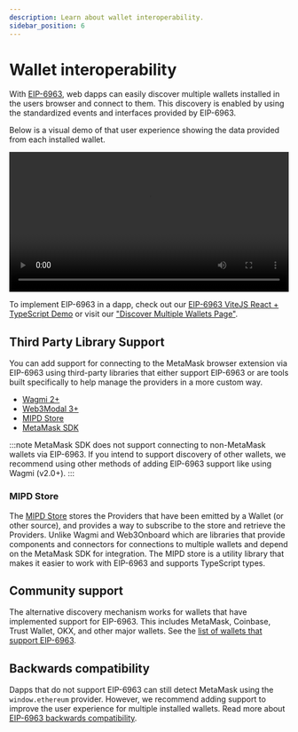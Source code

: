 ```yaml
---
description: Learn about wallet interoperability.
sidebar_position: 6
---
```


# Wallet interoperability

With [EIP-6963](https://eips.ethereum.org/EIPS/eip-6963), web dapps can easily discover multiple wallets installed in the users browser and connect to them. This discovery is enabled by using the standardized events and interfaces provided by EIP-6963.

Below is a visual demo of that user experience showing the data provided from each installed wallet.

<p align="center">
  <video width="100%" controls>
    <source src="/update-wallet-interop/eip-6963-demo.mp4" type="video/mp4" />
  </video>
</p>

To implement EIP-6963 in a dapp, check out our [EIP-6963 ViteJS React + TypeScript Demo](https://github.com/MetaMask/vite-react-ts-eip-6963/blob/main/src/vite-env.d.ts) or visit our ["Discover Multiple Wallets Page"](../how-to/connect/detect-metamask.md#discover-multiple-wallets-with-eip-6963).

## Third Party Library Support

You can add support for connecting to the MetaMask browser extension via EIP-6963 using third-party libraries that either support EIP-6963 or are tools built specifically to help manage the providers in a more custom way.

- [Wagmi 2+](https://wagmi.sh)
- [Web3Modal 3+](https://docs.walletconnect.com/web3modal/about)
- [MIPD Store](https://github.com/wevm/mipd)
- [MetaMask SDK](../how-to/connect/set-up-sdk/javascript/index.md)

:::note
MetaMask SDK does not support connecting to non-MetaMask wallets via EIP-6963.
If you intend to support discovery of other wallets, we recommend using other methods of adding
EIP-6963 support like using Wagmi (v2.0+).
:::

### MIPD Store

The [MIPD Store](https://github.com/wevm/mipd) stores the Providers that have been emitted by a Wallet (or other source), and provides a way to subscribe to the store and retrieve the Providers. Unlike Wagmi and Web3Onboard which are libraries that provide components and connectors for connections to multiple wallets and depend on the MetaMask SDK for integration. The MIPD store is a utility library that makes it easier to work with EIP-6963 and supports TypeScript types.

## Community support

The alternative discovery mechanism works for wallets that have implemented support for EIP-6963.
This includes MetaMask, Coinbase, Trust Wallet, OKX, and other major wallets.
See the [list of wallets that support EIP-6963](https://github.com/WalletConnect/EIP6963/blob/master/src/utils/constants.ts).

## Backwards compatibility

Dapps that do not support EIP-6963 can still detect MetaMask using the `window.ethereum` provider.
However, we recommend adding support to improve the user experience for multiple installed wallets.
Read more about [EIP-6963 backwards compatibility](https://eips.ethereum.org/EIPS/eip-6963#backwards-compatibility).
